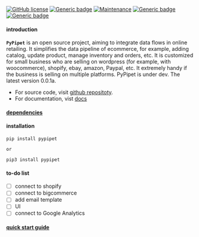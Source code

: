 [![GitHub license](https://img.shields.io/github/license/Naereen/StrapDown.js.svg)](https://github.com/Naereen/StrapDown.js/blob/master/LICENSE)
[![Generic badge](https://img.shields.io/badge/Status-dev-orange.svg)](https://shields.io/)
[![Maintenance](https://img.shields.io/badge/Maintained%3F-yes-green.svg)](https://GitHub.com/Naereen/StrapDown.js/graphs/commit-activity)
[![Generic badge](https://img.shields.io/badge/Pypi-0.0.1a-blue.svg)](https://shields.io/)
[![Generic badge](https://img.shields.io/badge/Python-3.8-blue.svg)](https://shields.io/)

#### introduction

**`PyPipet`** is an open source project, aiming to integrate data flows in online retailing. It simplifies the data pipeline of ecommerce, for example, adding catalog, update product, manage inventory and orders, etc. It is customized for small business who are selling on wordpress (for example, with woocommerce), shopify, ebay, amazon, Paypal, etc. It extremely handy if the business is selling on multiple platforms. PyPipet is under dev. The latest version 0.0.1a. 

* For source code,  visit  [github repositoty](https://github.com/pypipet/pypipet).
* For documentation, vist [docs](https://pypipet.github.io/docs/)

#### [dependencies](/dependencies)

#### installation

    pip install pypipet

    or 

    pip3 install pypipet

#### to-do list

- [ ] connect to shopify
- [ ] connect to bigcommerce
- [ ] add email template
- [ ] UI
- [ ] connect to Google Analytics

#### [quick start guide](https://pypipet.github.io/docs//quick_start/create_project/)